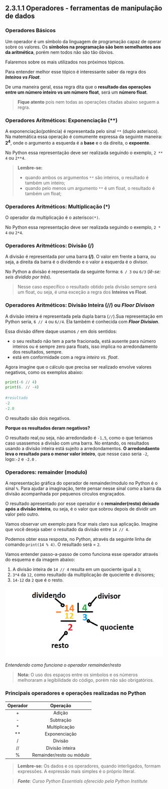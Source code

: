 ## 2.3.1.1 Operadores - ferramentas de manipulação de dados

### Operadores Básicos

Um operador é um símbolo da linguagem de programação capaz de operar sobre os valores.
Os **símbolos na programação são bem semelhantes aos da aritmética**, porém nem todos não são tão óbvios.

Falaremos sobre os mais utilizados nos próximos tópicos.

Para entender melhor esse tópico é interessante saber da regra dos ***Inteiros vs Float***.

De uma maneira geral, essa regra dita que o **resultado das operações entre um número inteiro vs um número float**, será um **número float**.

> **Fique atento** pois nem todas as operações citadas abaixo seguem a regra.

### Operadores Aritméticos: Exponenciação (**)

A exponenciação(potência) é representada pelo sinal ``**`` (duplo asterisco).
Na matemática essa operação é comumente expressa da seguinte maneira: **2<sup>4**, onde o argumento a esquerda é a **base** e o da direita, o **expoente**.

No Python essa representação deve ser realizada seguindo o exemplo, `2 ** 4` ou ``2**4``.


>**Lembre-se:** 
>- quando ambos os argumentos ``**`` são inteiros, o resultado é também um inteiro;
>- quando pelo menos um argumento ``**`` é um float, o resultado é também um float;

### Operadores Aritméticos: Multiplicação (*)

O operador da multiplicação é o asterisco``(*)``.

No Python essa representação deve ser realizada seguindo o exemplo, `2 * 4` ou ``2*4``.

### Operadores Aritméticos: Divisão (/)

A divisão é representada por uma barra **(/)**.
O valor em frente a barra, ou seja, a direita da barra é o dividendo e o valor a esquerda é o divisor.

No Python a divisão é representada da seguinte forma: ``6 / 3`` ou ``6/3`` (*lê-se: seis dividido por três*).

> Nesse caso específico o resultado obtido pela divisão sempre será um float, ou seja, é uma exceção a regra dos **Inteiros vs Float**.

### Operadores Aritméticos: Divisão Inteira (//) ou *Floor Divison*

A divisão inteira é representada pela dupla barra (``//``).Sua representação em Python seria, ``6 // 4`` ou ``6//4``. Ela também é conhecida com ***Floor Division***.

Essa divisão difere daque usamos ``/`` em dois sentidos:
- o seu resltado não tem a parte fracionada, está ausente para número inteiros ou é sempre zero para floats, isso implica no arredondamento dos resultados, sempre.
- está em conformidade com a regra *inteiro vs. float*.

Agora imagine que o cálculo que precisa ser realizado envolve valores negativos, como os exemplos abaixo:


```python
print(-6 // 4) 
print(6. // -4)

#resultado
-2
-2.0
```
O resultado são dois negativos.

**Porque os resultados deram negativos?**

O resultado real,ou seja, não arredondado é ``-1,5``, como o que teriamos caso usassemos a divisão com uma barra. No entando, os resultados usando a divisão inteira está sujeito a arredondamentos. 
**O arredondaento leva o resultado para o menor valor inteiro**, que nesse caso seria ``-2``, logo:``-2`` e ``-2.0`` .


### Operadores: remainder (modulo)

A representação gráfica do operador de remainder/modulo no Python é o sinal ``%``.
Para ajudar a imaginação, tente pensar nesse sinal como a barra da divisão acompanhada por pequenos círculos engraçados.

O resultado apresentado por esse operador é o **remainder(resto) deixado após a divisão inteira**, ou seja, é o valor que sobrou depois de dividir um valor pelo outro.

Vamos observar um exemplo para ficar mais claro sua aplicação.
Imagine que você deseja saber o resultado da divisão entre ``14 // 4``.

Podemos obter essa resposta, no Python, através da seguinte linha de comando:`print(14 % 4)`.
O resultado será = ``2``.

Vamos entender passo-a-passo de como funciona esse operador através do esquema e da imagem abaixo:

  1. A divisão inteira de ``14 // 4``  resulta em um quociente igual a ``3``;
  2. ``3*4`` da ``12``, como resultado da multiplicação de quociente e divisores;
  3. ``14-12`` da ``2`` que é o resto.


![Entendendo como funciona o operador remainder/resto](../img/031_1_operador_remainder.png)

*Entendendo como funciona o operador remainder/resto*










>**Nota:** O uso dos espaços entre os simbolos e os números melhoraram a legibilidade do código, porém não são obrigatórios.

### Principais operadores e operações realizadas no Python
|Operador   |Operação  |
|:---------:|:---------:|
|    +      | Adição    | 
|    -      | Subtração | 
|    *      | Multiplicação 
|    **     | Exponenciação |   
|    /      | Divisão   | 
|    //     | Divisão inteira |  
|    %      | Remainder/resto ou módulo |     


>**Lembre-se:** Os dados e os operadores, quando interligados, formam expressões. A expressão mais simples é o próprio literal.






>***Fonte**: Curso Python Essentials oferecido pela Python Institute*